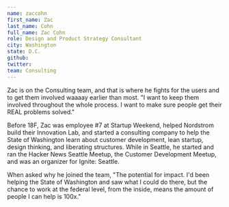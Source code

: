 ```yaml
---
name: zaccohn
first_name: Zac
last_name: Cohn
full_name: Zac Cohn
role: Design and Product Strategy Consultant
city: Washington
state: D.C.
github:
twitter:
team: Consulting
---
```


Zac is on the Consulting team, and that is where he fights for the users and to get them involved waaaay earlier than most. "I want to keep them involved throughout the whole process. I want to make sure people get their REAL problems solved."

Before 18F, Zac was employee #7 at Startup Weekend, helped Nordstrom build their Innovation Lab, and started a consulting company to help the State of Washington learn about customer development, lean startup, design thinking, and liberating structures. While in Seattle, he started and ran the Hacker News Seattle Meetup, the Customer Development Meetup, and was an organizer for Ignite: Seattle. 

When asked why he joined the team, "The potential for impact. I'd been helping the State of Washington and saw what I could do there, but the chance to work at the federal level, from the inside, means the amount of people I can help is 100x."



